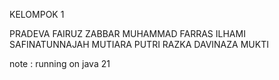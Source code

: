 KELOMPOK 1

PRADEVA FAIRUZ ZABBAR
MUHAMMAD FARRAS ILHAMI
SAFINATUNNAJAH MUTIARA PUTRI
RAZKA DAVINAZA MUKTI

note : running on java 21